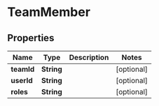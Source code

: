 
# TeamMember

## Properties
Name | Type | Description | Notes
------------ | ------------- | ------------- | -------------
**teamId** | **String** |  |  [optional]
**userId** | **String** |  |  [optional]
**roles** | **String** |  |  [optional]



